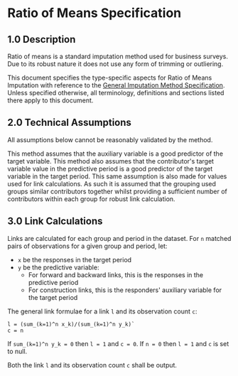 # Ratio of Means Specification

## 1.0 Description

Ratio of means is a standard imputation method used for business
surveys. Due to its robust nature it does not use any form of trimming
or outliering.

This document specifies the type-specific aspects  for Ratio of Means
Imputation with reference to the
[General Imputation Method Specification](../general/technical_specification.md).
Unless specified otherwise, all terminology, definitions and sections listed
there apply to this document.

## 2.0 Technical Assumptions

All assumptions below cannot be reasonably validated by the method.

This method assumes that the auxiliary variable is a good predictor of the
target variable. This method also assumes that the contributor's target
variable value in the predictive period is a good predictor of the target
variable in the target period. This same assumption is also made for values
used for link calculations. As such it is assumed that the grouping used
groups similar contributors together whilst providing a sufficient number of
contributors within each group for robust link calculation.

## 3.0 Link Calculations

Links are calculated for each group and period in the dataset. For `n` matched
pairs of observations for a given group and period, let:

* `x` be the responses in the target period
* `y` be the predictive variable:
    * For forward and backward links, this is the responses in the predictive
        period
    * For construction links, this is the responders' auxiliary variable for
        the target period

The general link formulae for a link `l` and its observation count `c`:
```asciimath
l = (sum_(k=1)^n x_k)/(sum_(k=1)^n y_k)`
c = n
```

If `sum_(k=1)^n y_k = 0` then `l = 1` and `c = 0`. If `n = 0` then `l = 1` and
`c` is set to null.

Both the link `l` and its observation count `c` shall be output.
